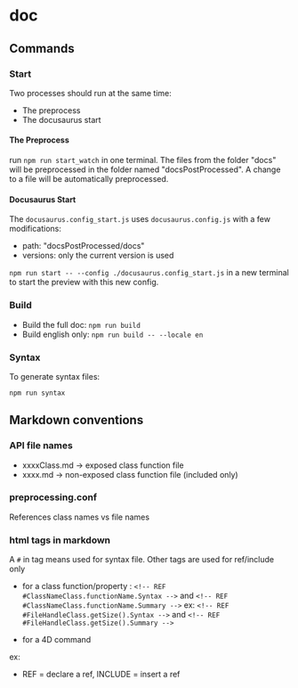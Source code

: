 # doc


## Commands

### Start

Two processes should run at the same time:

* The preprocess
* The docusaurus start

#### The Preprocess

run `npm run start_watch` in one terminal.
The files from the folder "docs" will be preprocessed in the folder named "docsPostProcessed". A change to a file will be automatically preprocessed.

#### Docusaurus Start

The `docusaurus.config_start.js` uses `docusaurus.config.js` with a few modifications:

* path: "docsPostProcessed/docs"
* versions: only the current version is used

`npm run start -- --config ./docusaurus.config_start.js` in a new terminal to start the preview with this new config.

### Build

* Build the full doc: `npm run build`
* Build english only: `npm run build -- --locale en`

### Syntax

To generate syntax files:

`npm run syntax`

## Markdown conventions

### API file names

* xxxxClass.md -> exposed class function file
* xxxx.md -> non-exposed class function file (included only)

### preprocessing.conf

References class names vs file names

### html tags in markdown

A `#` in tag means used for syntax file. Other tags are used for ref/include only

* for a class function/property : 
`<!-- REF #ClassNameClass.functionName.Syntax -->` and `<!-- REF #ClassNameClass.functionName.Summary -->` 
ex: `<!-- REF #FileHandleClass.getSize().Syntax -->` and `<!-- REF #FileHandleClass.getSize().Summary -->`


* for a 4D command
<!-- REF #_command_.name.Syntax --> <!-- REF #_command_.name.Summary -->
ex: <!-- REF #_command_.IMAP New transporter.Syntax --> <!-- REF #_command_.IMAP New transporter.Summary -->

* REF = declare a ref, INCLUDE = insert a ref
